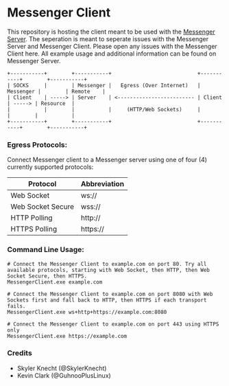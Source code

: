 # Messenger Client

This repository is hosting the client meant to be used with the [Messenger Server](https://github.com/skylerknecht/messenger). 
The seperation is meant to seperate issues with the Messenger Server and Messenger Client. Please open any issues with the Messenger Client here. 
All example usage and additional information can be found on Messenger Server. 

```
+-----------+        +-----------+                            +-----------+        +-----------+
| SOCKS     |        | Messenger |   Egress (Over Internet)   | Messenger |        | Remote    |
| Client    | -----> | Server    | <------------------------- | Client    | -----> | Resource  |
|           |        |           |     (HTTP/Web Sockets)     |           |        |           |
+-----------+        +-----------+                            +-----------+        +-----------+ 
```


### Egress Protocols:
Connect Messenger client to a Messenger server using one of four (4) currently supported protocols:

| Protocol          | Abbreviation  |
| ----------------- | ------------- |
| Web Socket        | ws://         |
| Web Socket Secure | wss://        |
| HTTP Polling      | http://       |
| HTTPS Polling     | https://      |

### Command Line Usage:
```
# Connect the Messenger Client to example.com on port 80. Try all available protocols, starting with Web Socket, then HTTP, then Web Socket Secure, then HTTPS.
MessengerClient.exe example.com

# Connect the Messenger Client to example.com on port 8080 with Web Sockets first and fall back to HTTP, then HTTPS if each transport fails.
MessengerClient.exe ws+http+https://example.com:8080

# Connect the Messenger Client to example.com on port 443 using HTTPS only
MessengerClient.exe https://example.com
```

### Credits 

- Skyler Knecht (@SkylerKnecht)
- Kevin Clark (@GuhnooPlusLinux)
